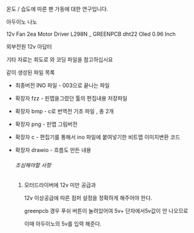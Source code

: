 온도 / 습도에 따른 팬 가동에 대한 연구입니다.


아두이노 나노

12v  Fan 2ea
Motor Driver L298N _ GREENPCB
dht22
Oled 0.96 Inch

외부전원 12v 아답터

기타 자료는 회도로 와 코딩 파일을 참고하십시요 

같이 생성된 파일 목록

* 최종버전 INO 파일 - 003으로 끝나는 파일

* 확장자 fzz - 핀맵을그렸던 툴의 편집내용 저장파일

* 확장자 bmp - c로 번역전 기초 파일  , 총 2개

* 확장자 png - 핀맵 그림버전

* 확장자 c - 편집기를 통해서 ino 파일에 붙여넣기한 비트맵 이미지변환 코드

* 확장자 drawio - 흐름도 만든 내용   

    

    ###### 조심해야할 사항

    1. 모터드라이버에 12v 미만 공급과 

        12v 이상공급에 따른 점퍼 설정을 정확하게 해주어야 한다.

        greenpcb 경우 푸쉬 버튼이 눌려있어여  5v+ 단자에서5v값이 안 나오므로 

        이때 아두이노의 5v를 입력 해준다.

        

    

    

    

    

    

    
